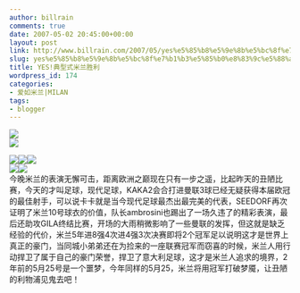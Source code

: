 ```yaml
---
author: billrain
comments: true
date: 2007-05-02 20:45:00+00:00
layout: post
link: http://www.billrain.com/2007/05/yes%e5%85%b8%e5%9e%8b%e5%bc%8f%e7%b1%b3%e5%85%b0%e8%83%9c%e5%88%a9/
slug: yes%e5%85%b8%e5%9e%8b%e5%bc%8f%e7%b1%b3%e5%85%b0%e8%83%9c%e5%88%a9
title: YES!典型式米兰胜利
wordpress_id: 174
categories:
- 爱如米兰|MILAN
tags:
- blogger
---
```


[![](http://bp0.blogger.com/_lAHIYwHGO4A/Rjj5KHeS70I/AAAAAAAABVQ/AuqWs4W4xP0/s400/U2030P6T12D2902897F44DT20070503032508.jpg)](http://bp0.blogger.com/_lAHIYwHGO4A/Rjj5KHeS70I/AAAAAAAABVQ/AuqWs4W4xP0/s1600-h/U2030P6T12D2902897F44DT20070503032508.jpg)  
[![](http://bp1.blogger.com/_lAHIYwHGO4A/Rjj5KXeS71I/AAAAAAAABVY/DiAP8H-fSE4/s400/U2030P6T12D2902898F44DT20070503032611.jpg)](http://bp1.blogger.com/_lAHIYwHGO4A/Rjj5KXeS71I/AAAAAAAABVY/DiAP8H-fSE4/s1600-h/U2030P6T12D2902898F44DT20070503032611.jpg)  


[![](http://bp1.blogger.com/_lAHIYwHGO4A/Rjj5KXeS72I/AAAAAAAABVg/84U9hPszXN8/s400/U2030P6T12D2902923F44DT20070503042121.jpg)](http://bp1.blogger.com/_lAHIYwHGO4A/Rjj5KXeS72I/AAAAAAAABVg/84U9hPszXN8/s1600-h/U2030P6T12D2902923F44DT20070503042121.jpg)[![](http://bp0.blogger.com/_lAHIYwHGO4A/Rjlod3eS73I/AAAAAAAABVo/iN_OAf2iur4/s400/U1155P6T12D2903414F44DT20070503113503.jpg)](http://bp0.blogger.com/_lAHIYwHGO4A/Rjlod3eS73I/AAAAAAAABVo/iN_OAf2iur4/s1600-h/U1155P6T12D2903414F44DT20070503113503.jpg)[![](http://bp3.blogger.com/_lAHIYwHGO4A/RjlpSneS74I/AAAAAAAABVw/pOgViWLry5o/s400/3DI0DHHF00BV0005.jpg)](http://bp3.blogger.com/_lAHIYwHGO4A/RjlpSneS74I/AAAAAAAABVw/pOgViWLry5o/s1600-h/3DI0DHHF00BV0005.jpg)  
[![](http://bp0.blogger.com/_lAHIYwHGO4A/RjlpS3eS76I/AAAAAAAABWA/N8wJiywQS-A/s400/3DI7MNAB00BV0005.jpg)](http://bp0.blogger.com/_lAHIYwHGO4A/RjlpS3eS76I/AAAAAAAABWA/N8wJiywQS-A/s1600-h/3DI7MNAB00BV0005.jpg)[![](http://bp3.blogger.com/_lAHIYwHGO4A/RjlpSneS75I/AAAAAAAABV4/mOa9emBfzdY/s400/3DI7MMO800BV0005.jpg)](http://bp3.blogger.com/_lAHIYwHGO4A/RjlpSneS75I/AAAAAAAABV4/mOa9emBfzdY/s1600-h/3DI7MMO800BV0005.jpg)  
今晚米兰的表演无懈可击，距离欧洲之巅现在只有一步之遥，比起昨天的丑陋比赛，今天的才叫足球，现代足球，KAKA2会合打进曼联3球已经无疑获得本届欧冠的最佳射手，可以说卡卡就是当今现代足球最杰出最完美的代表，SEEDORF再次证明了米兰10号球衣的价值，队长ambrosini也踢出了一场久违了的精彩表演，最后还助攻GILA终结比赛，开场的大雨稍微影响了一些曼联的发挥，但这就是缺乏经验的代价，米兰5年进8强4次进4强3次决赛即将2个冠军足以说明这才是世界上真正的豪门，当同城小弟弟还在为捡来的一座联赛冠军而窃喜的时候，米兰人用行动捍卫了属于自己的豪门荣誉，捍卫了意大利足球，这才是米兰人追求的境界，2年前的5月25号是一个噩梦，今年同样的5月25，米兰将用冠军打破梦魇，让丑陋的利物浦见鬼去吧！  


  


